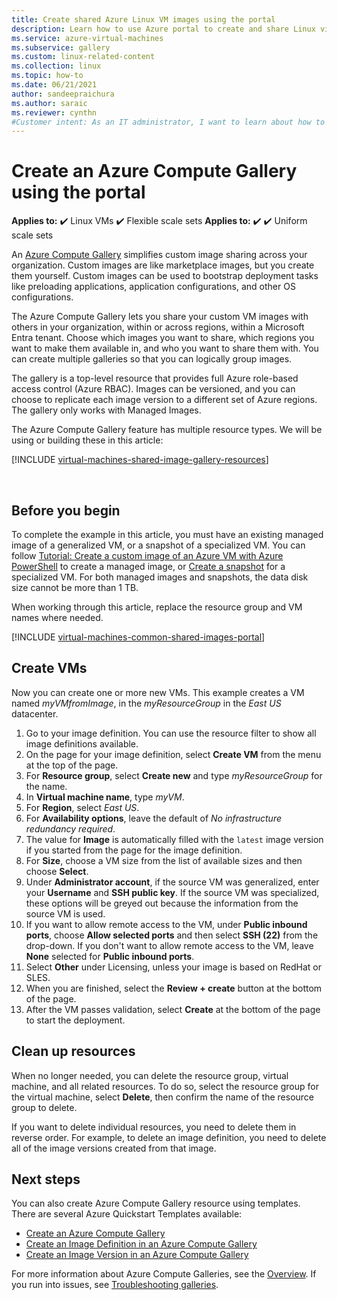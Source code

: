 ```yaml
---
title: Create shared Azure Linux VM images using the portal
description: Learn how to use Azure portal to create and share Linux virtual machine images.
ms.service: azure-virtual-machines
ms.subservice: gallery
ms.custom: linux-related-content
ms.collection: linux
ms.topic: how-to
ms.date: 06/21/2021
author: sandeepraichura
ms.author: saraic
ms.reviewer: cynthn
#Customer intent: As an IT administrator, I want to learn about how to create shared VM images to minimize the number of post-deployment configuration tasks.
---
```


# Create an Azure Compute Gallery using the portal

**Applies to:** :heavy_check_mark: Linux VMs :heavy_check_mark: Flexible scale sets **Applies to:** :heavy_check_mark: :heavy_check_mark: Uniform scale sets 

An [Azure Compute Gallery](../shared-image-galleries.md) simplifies custom image sharing across your organization. Custom images are like marketplace images, but you create them yourself. Custom images can be used to bootstrap deployment tasks like preloading applications, application configurations, and other OS configurations. 

The Azure Compute Gallery lets you share your custom VM images with others in your organization, within or across regions, within a Microsoft Entra tenant. Choose which images you want to share, which regions you want to make them available in, and who you want to share them with. You can create multiple galleries so that you can logically group images. 

The gallery is a top-level resource that provides full Azure role-based access control (Azure RBAC). Images can be versioned, and you can choose to replicate each image version to a different set of Azure regions. The gallery only works with Managed Images.

The Azure Compute Gallery feature has multiple resource types. We will be using or building these in this article:


[!INCLUDE [virtual-machines-shared-image-gallery-resources](../includes/virtual-machines-shared-image-gallery-resources.md)]

<br>


## Before you begin

To complete the example in this article, you must have an existing managed image of a generalized VM, or a snapshot of a specialized VM. You can follow [Tutorial: Create a custom image of an Azure VM with Azure PowerShell](tutorial-custom-images.md) to create a managed image, or [Create a snapshot](../windows/snapshot-copy-managed-disk.md) for a specialized VM. For both managed images and snapshots, the data disk size cannot be more than 1 TB.

When working through this article, replace the resource group and VM names where needed.

 
[!INCLUDE [virtual-machines-common-shared-images-portal](../includes/virtual-machines-common-shared-images-portal.md)]

## Create VMs 

Now you can create one or more new VMs. This example creates a VM named *myVMfromImage*, in the *myResourceGroup* in the *East US* datacenter.

1. Go to your image definition. You can use the resource filter to show all image definitions available.
1. On the page for your image definition, select **Create VM** from the menu at the top of the page.
1. For **Resource group**, select **Create new** and type *myResourceGroup* for the name.
1. In **Virtual machine name**, type *myVM*.
1. For **Region**, select *East US*.
1. For **Availability options**, leave the default of *No infrastructure redundancy required*.
1. The value for **Image** is automatically filled with the `latest` image version if you started from the page for the image definition.
1. For **Size**, choose a VM size from the list of available sizes and then choose **Select**.
1. Under **Administrator account**, if the source VM was generalized, enter your **Username** and **SSH public key**. If the source VM was specialized, these options will be greyed out because the information from the source VM is used.
1. If you want to allow remote access to the VM, under **Public inbound ports**, choose **Allow selected ports** and then select **SSH (22)** from the drop-down. If you don't want to allow remote access to the VM, leave **None** selected for **Public inbound ports**.
1. Select **Other** under Licensing, unless your image is based on RedHat or SLES.
1. When you are finished, select the **Review + create** button at the bottom of the page.
1. After the VM passes validation, select **Create** at the bottom of the page to start the deployment.


## Clean up resources

When no longer needed, you can delete the resource group, virtual machine, and all related resources. To do so, select the resource group for the virtual machine, select **Delete**, then confirm the name of the resource group to delete.

If you want to delete individual resources, you need to delete them in reverse order. For example, to delete an image definition, you need to delete all of the image versions created from that image.

## Next steps

You can also create Azure Compute Gallery resource using templates. There are several Azure Quickstart Templates available: 

- [Create an Azure Compute Gallery](https://azure.microsoft.com/resources/templates/sig-create/)
- [Create an Image Definition in an Azure Compute Gallery](https://azure.microsoft.com/resources/templates/sig-image-definition-create/)
- [Create an Image Version in an Azure Compute Gallery](https://azure.microsoft.com/resources/templates/sig-image-version-create/)

For more information about Azure Compute Galleries, see the [Overview](../shared-image-galleries.md). If you run into issues, see [Troubleshooting galleries](../troubleshooting-shared-images.md).
